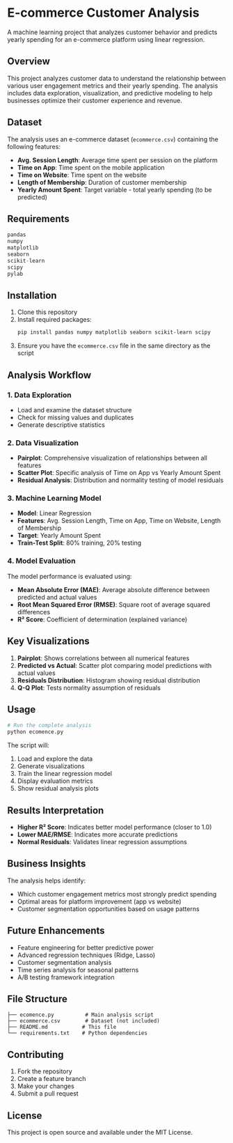 # E-commerce Customer Analysis

A machine learning project that analyzes customer behavior and predicts yearly spending for an e-commerce platform using linear regression.

## Overview

This project analyzes customer data to understand the relationship between various user engagement metrics and their yearly spending. The analysis includes data exploration, visualization, and predictive modeling to help businesses optimize their customer experience and revenue.

## Dataset

The analysis uses an e-commerce dataset (`ecommerce.csv`) containing the following features:

- **Avg. Session Length**: Average time spent per session on the platform
- **Time on App**: Time spent on the mobile application
- **Time on Website**: Time spent on the website
- **Length of Membership**: Duration of customer membership
- **Yearly Amount Spent**: Target variable - total yearly spending (to be predicted)

## Requirements

```python
pandas
numpy
matplotlib
seaborn
scikit-learn
scipy
pylab
```

## Installation

1. Clone this repository
2. Install required packages:
   ```bash
   pip install pandas numpy matplotlib seaborn scikit-learn scipy
   ```
3. Ensure you have the `ecommerce.csv` file in the same directory as the script

## Analysis Workflow

### 1. Data Exploration
- Load and examine the dataset structure
- Check for missing values and duplicates
- Generate descriptive statistics

### 2. Data Visualization
- **Pairplot**: Comprehensive visualization of relationships between all features
- **Scatter Plot**: Specific analysis of Time on App vs Yearly Amount Spent
- **Residual Analysis**: Distribution and normality testing of model residuals

### 3. Machine Learning Model
- **Model**: Linear Regression
- **Features**: Avg. Session Length, Time on App, Time on Website, Length of Membership
- **Target**: Yearly Amount Spent
- **Train-Test Split**: 80% training, 20% testing

### 4. Model Evaluation
The model performance is evaluated using:
- **Mean Absolute Error (MAE)**: Average absolute difference between predicted and actual values
- **Root Mean Squared Error (RMSE)**: Square root of average squared differences
- **R² Score**: Coefficient of determination (explained variance)

## Key Visualizations

1. **Pairplot**: Shows correlations between all numerical features
2. **Predicted vs Actual**: Scatter plot comparing model predictions with actual values
3. **Residuals Distribution**: Histogram showing residual distribution
4. **Q-Q Plot**: Tests normality assumption of residuals

## Usage

```python
# Run the complete analysis
python ecomence.py
```

The script will:
1. Load and explore the data
2. Generate visualizations
3. Train the linear regression model
4. Display evaluation metrics
5. Show residual analysis plots

## Results Interpretation

- **Higher R² Score**: Indicates better model performance (closer to 1.0)
- **Lower MAE/RMSE**: Indicates more accurate predictions
- **Normal Residuals**: Validates linear regression assumptions

## Business Insights

The analysis helps identify:
- Which customer engagement metrics most strongly predict spending
- Optimal areas for platform improvement (app vs website)
- Customer segmentation opportunities based on usage patterns

## Future Enhancements

- Feature engineering for better predictive power
- Advanced regression techniques (Ridge, Lasso)
- Customer segmentation analysis
- Time series analysis for seasonal patterns
- A/B testing framework integration

## File Structure

```
├── ecomence.py          # Main analysis script
├── ecommerce.csv        # Dataset (not included)
├── README.md           # This file
└── requirements.txt    # Python dependencies
```

## Contributing

1. Fork the repository
2. Create a feature branch
3. Make your changes
4. Submit a pull request

## License

This project is open source and available under the MIT License.
